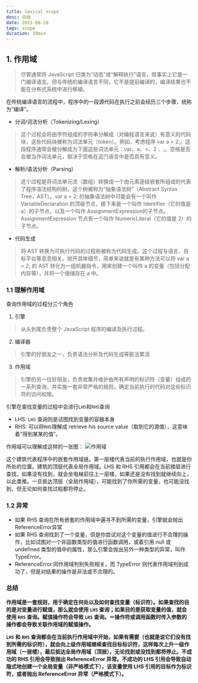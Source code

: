 ```yaml
---
title: lexical scope
desc: 总结
date: 2021-06-20
tags: scope
duration: 10min
---
```


## 1. 作用域
> 尽管通常将 JavaScript 归类为“动态”或“解释执行”语言，但事实上它是一门编译语言。但与传统的编译语言不同，它不是提前编译的，编译结果也不能在分布式系统中进行移植。

在传统编译语言的流程中，程序中的一段源代码在执行之前会经历三个步骤，统称为“编译”。
- 分词/词法分析（Tokenizing/Lexing）
> 这个过程会将由字符组成的字符串分解成（对编程语言来说）有意义的代码块，这些代码块被称为词法单元（token）。例如，考虑程序 var a = 2;。这段程序通常会被分解成为下面这些词法单元：var、a、=、2 、;。空格是否会被当作词法单元，取决于空格在这门语言中是否具有意义。
- 解析/语法分析（Parsing）
> 这个过程是将词法单元流（数组）转换成一个由元素逐级嵌套所组成的代表了程序语法结构的树。这个树被称为“抽象语法树”（Abstract Syntax Tree，AST）。var a = 2; 的抽象语法树中可能会有一个叫作 VariableDeclaration 的顶级节点，接下来是一个叫作 Identifier（它的值是 a）的子节点，以及一个叫作 AssignmentExpression的子节点。AssignmentExpression 节点有一个叫作 NumericLiteral（它的值是 2）的子节点。
- 代码生成
> 将 AST 转换为可执行代码的过程称被称为代码生成。这个过程与语言、目标平台等息息相关。抛开具体细节，简单来说就是有某种方法可以将 var a = 2; 的 AST 转化为一组机器指令，用来创建一个叫作 a 的变量（包括分配内存等），并将一个值储存在 a 中。

### 1.1 理解作用域
查询作用域的过程分三个角色
1. 引擎
> 从头到尾负责整个 JavaScript 程序的编译及执行过程。
2. 编译器
> 引擎的好朋友之一，负责语法分析及代码生成等脏活累活
3. 作用域
> 引擎的另一位好朋友，负责收集并维护由所有声明的标识符（变量）组成的一系列查询，并实施一套非常严格的规则，确定当前执行的代码对这些标识符的访问权限。

引擎在查找变量的过程中会进行`LHS`和`RHS`查询
- LHS: `LHS` 查询则是试图找到变量的容器本身
- RHS: 可以将`RHS`理解成 retrieve his source value（取到它的源值），这意味着“得到某某的值”。

作用域可以理解成这样的一张图：
<img src='/scope.jpeg' alt='作用域'/>

这个建筑代表程序中的嵌套作用域链。第一层楼代表当前的执行作用域，也就是你所处的位置。建筑的顶层代表全局作用域。LHS 和 RHS 引用都会在当前楼层进行查找，如果没有找到，就会坐电梯前往上一层楼，如果还是没有找到就继续向上，以此类推。一旦抵达顶层（全局作用域），可能找到了你所需的变量，也可能没找到，但无论如何查找过程都将停止。

### 1.2 异常
- 如果 RHS 查询在所有嵌套的作用域中遍寻不到所需的变量，引擎就会抛出 ReferenceError异常
- 如果 RHS 查询找到了一个变量，但是你尝试对这个变量的值进行不合理的操作，比如试图对一个非函数类型的值进行函数调用，或着引用 null 或 undefined 类型的值中的属性，那么引擎会抛出另外一种类型的异常，叫作 TypeError。
- ReferenceError 同作用域判别失败相关，而 TypeError 则代表作用域判别成功了，但是对结果的操作是非法或不合理的。

### 总结
**作用域是一套规则，用于确定在何处以及如何查找变量（标识符）。如果查找的目的是对变量进行赋值，那么就会使用 `LHS` 查询；如果目的是获取变量的值，就会使用 `RHS` 查询。赋值操作符会导致 `LHS` 查询。＝操作符或调用函数时传入参数的操作都会导致关联作用域的赋值操作。**

**`LHS` 和 `RHS` 查询都会在当前执行作用域中开始，如果有需要（也就是说它们没有找到所需的标识符），就会向上级作用域继续查找目标标识符，这样每次上升一级作用域（一层楼），最后抵达全局作用域（顶层），无论找到或没找到都将停止。不成功的 RHS 引用会导致抛出 ReferenceError 异常。不成功的 LHS 引用会导致自动隐式地创建一个全局变量（非严格模式下），该变量使用 LHS 引用的目标作为标识符，或者抛出 ReferenceError 异常（严格模式下）。**
